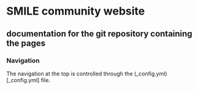 # SMILE community website

## documentation for the git repository containing the pages

### Navigation
The navigation at the top is controlled through the (_config.yml)[_config.yml] file.
